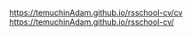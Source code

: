 https://temuchinAdam.github.io/rsschool-cv/cv          
https://temuchinAdam.github.io/rsschool-cv/
